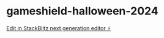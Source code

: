# gameshield-halloween-2024

[Edit in StackBlitz next generation editor ⚡️](https://stackblitz.com/~/github.com/Mandi040Gaming/gameshield-halloween-2024)